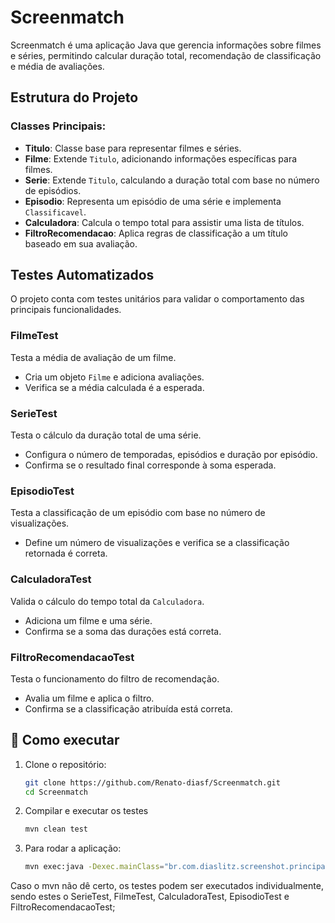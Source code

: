 # Screenmatch

Screenmatch é uma aplicação Java que gerencia informações sobre filmes e séries, permitindo calcular duração total, recomendação de classificação e média de avaliações.

## Estrutura do Projeto

### Classes Principais:
- **Titulo**: Classe base para representar filmes e séries.
- **Filme**: Extende `Titulo`, adicionando informações específicas para filmes.
- **Serie**: Extende `Titulo`, calculando a duração total com base no número de episódios.
- **Episodio**: Representa um episódio de uma série e implementa `Classificavel`.
- **Calculadora**: Calcula o tempo total para assistir uma lista de títulos.
- **FiltroRecomendacao**: Aplica regras de classificação a um título baseado em sua avaliação.

## Testes Automatizados

O projeto conta com testes unitários para validar o comportamento das principais funcionalidades.

### **FilmeTest**
Testa a média de avaliação de um filme.
- Cria um objeto `Filme` e adiciona avaliações.
- Verifica se a média calculada é a esperada.

### **SerieTest**
Testa o cálculo da duração total de uma série.
- Configura o número de temporadas, episódios e duração por episódio.
- Confirma se o resultado final corresponde à soma esperada.

### **EpisodioTest**
Testa a classificação de um episódio com base no número de visualizações.
- Define um número de visualizações e verifica se a classificação retornada é correta.

### **CalculadoraTest**
Valida o cálculo do tempo total da `Calculadora`.
- Adiciona um filme e uma série.
- Confirma se a soma das durações está correta.

### **FiltroRecomendacaoTest**
Testa o funcionamento do filtro de recomendação.
- Avalia um filme e aplica o filtro.
- Confirma se a classificação atribuída está correta.



## 🚀 Como executar  

1. Clone o repositório:  
   ```sh
   git clone https://github.com/Renato-diasf/Screenmatch.git
   cd Screenmatch

2. Compilar e executar os testes
   ```sh
   mvn clean test

4. Para rodar a aplicação:
   ```sh
   mvn exec:java -Dexec.mainClass="br.com.diaslitz.screenshot.principal.Principal"

Caso o mvn não dê certo, os testes podem ser executados individualmente, sendo estes o SerieTest, FilmeTest, CalculadoraTest, EpisodioTest e FiltroRecomendacaoTest;

